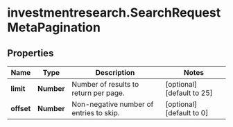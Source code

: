 # investmentresearch.SearchRequestMetaPagination

## Properties

Name | Type | Description | Notes
------------ | ------------- | ------------- | -------------
**limit** | **Number** | Number of results to return per page. | [optional] [default to 25]
**offset** | **Number** | Non-negative number of entries to skip. | [optional] [default to 0]


